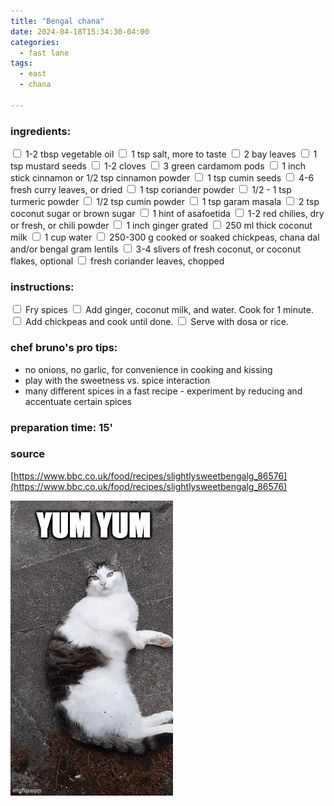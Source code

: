 ```yaml
---
title: "Bengal chana"
date: 2024-04-18T15:34:30-04:00
categories:
  - fast lane 
tags:
  - east
  - chana

---
```


### ingredients:

<input type="checkbox"> 1-2 tbsp vegetable oil
<input type="checkbox"> 1 tsp salt, more to taste
<input type="checkbox"> 2 bay leaves
<input type="checkbox"> 1 tsp mustard seeds
<input type="checkbox"> 1-2 cloves
<input type="checkbox"> 3 green cardamom pods
<input type="checkbox"> 1 inch stick cinnamon or 1/2 tsp cinnamon powder
<input type="checkbox"> 1 tsp cumin seeds
<input type="checkbox"> 4-6 fresh curry leaves, or dried
<input type="checkbox"> 1 tsp coriander powder
<input type="checkbox"> 1/2 - 1 tsp turmeric powder
<input type="checkbox"> 1/2 tsp cumin powder
<input type="checkbox"> 1 tsp garam masala
<input type="checkbox"> 2 tsp coconut sugar or brown sugar
<input type="checkbox"> 1 hint of asafoetida
<input type="checkbox"> 1-2 red chilies, dry or fresh, or chili powder
<input type="checkbox"> 1 inch ginger grated
<input type="checkbox"> 250 ml thick coconut milk
<input type="checkbox"> 1 cup water
<input type="checkbox"> 250-300 g cooked or soaked chickpeas, chana dal and/or bengal gram lentils
<input type="checkbox"> 3-4 slivers of fresh coconut, or coconut flakes, optional
<input type="checkbox"> fresh coriander leaves, chopped 


### instructions:

<input type="checkbox"> Fry spices 
<input type="checkbox"> Add ginger, coconut milk, and water. Cook for 1 minute.
<input type="checkbox"> Add chickpeas and cook until done.
<input type="checkbox"> Serve with dosa or rice.

### chef bruno's pro tips:

- no onions, no garlic, for convenience in cooking and kissing
- play with the sweetness vs. spice interaction
- many different spices in a fast recipe - experiment by reducing and accentuate certain spices


### preparation time: 15'

### source

[https://www.bbc.co.uk/food/recipes/slightlysweetbengalg_86576](https://www.bbc.co.uk/food/recipes/slightlysweetbengalg_86576)


![An animated Gif](assets/images/931v9i.gif)

